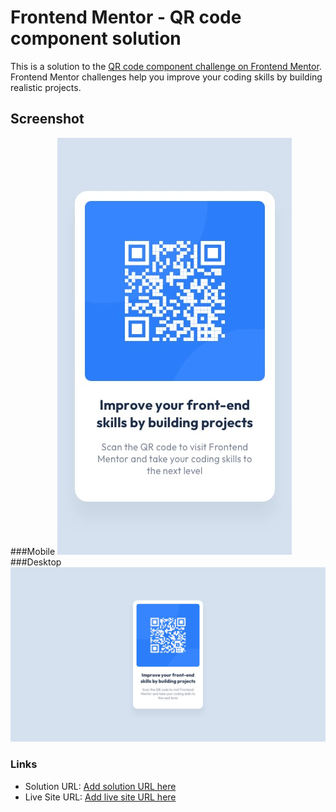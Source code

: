 # Frontend Mentor - QR code component solution

This is a solution to the [QR code component challenge on Frontend Mentor](https://www.frontendmentor.io/challenges/qr-code-component-iux_sIO_H). Frontend Mentor challenges help you improve your coding skills by building realistic projects. 







## Screenshot
###Mobile
![Mobile](/design/mobile-design.jpg)
###Desktop
![Desktop](/design/desktop-design.jpg)



### Links

- Solution URL: [Add solution URL here](https://www.frontendmentor.io/solutions/qr-code-component-O9amPJNyeS)
- Live Site URL: [Add live site URL here](https://reliable-dodol-30d529.netlify.app/)











